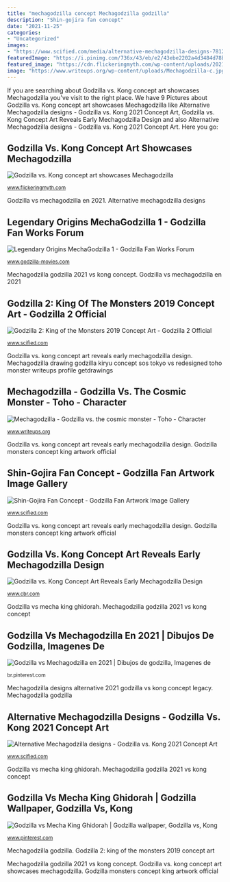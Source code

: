 ```yaml
---
title: "mechagodzilla concept Mechagodzilla godzilla"
description: "Shin-gojira fan concept"
date: "2021-11-25"
categories:
- "Uncategorized"
images:
- "https://www.scified.com/media/alternative-mechagodzilla-designs-781293.jpg"
featuredImage: "https://i.pinimg.com/736x/43/eb/e2/43ebe2202a4d3484d78bd977c0a956a5.jpg"
featured_image: "https://cdn.flickeringmyth.com/wp-content/uploads/2021/04/mechagodzilla-1.jpg"
image: "https://www.writeups.org/wp-content/uploads/Mechagodzilla-c.jpg"
---
```


If you are searching about Godzilla vs. Kong concept art showcases Mechagodzilla you've visit to the right place. We have 9 Pictures about Godzilla vs. Kong concept art showcases Mechagodzilla like Alternative Mechagodzilla designs - Godzilla vs. Kong 2021 Concept Art, Godzilla vs. Kong Concept Art Reveals Early Mechagodzilla Design and also Alternative Mechagodzilla designs - Godzilla vs. Kong 2021 Concept Art. Here you go:

## Godzilla Vs. Kong Concept Art Showcases Mechagodzilla

![Godzilla vs. Kong concept art showcases Mechagodzilla](https://cdn.flickeringmyth.com/wp-content/uploads/2021/04/mechagodzilla-1.jpg "Mechagodzilla kaiju unstoppable mechanized megaguirus")

<small>www.flickeringmyth.com</small>

Godzilla vs mechagodzilla en 2021. Alternative mechagodzilla designs

## Legendary Origins MechaGodzilla 1 - Godzilla Fan Works Forum

![Legendary Origins MechaGodzilla 1 - Godzilla Fan Works Forum](https://i.imgur.com/DZ0pMId.jpg "Godzilla vs. kong concept art showcases mechagodzilla")

<small>www.godzilla-movies.com</small>

Mechagodzilla godzilla 2021 vs kong concept. Godzilla vs mechagodzilla en 2021

## Godzilla 2: King Of The Monsters 2019 Concept Art - Godzilla 2 Official

![Godzilla 2: King of the Monsters 2019 Concept Art - Godzilla 2 Official](https://www.scified.com/media/godzilla-2--king-of-the-monsters-2019-concept-art-418591.jpg "Legendary origins mechagodzilla 1")

<small>www.scified.com</small>

Godzilla vs. kong concept art reveals early mechagodzilla design. Mechagodzilla drawing godzilla kiryu concept sos tokyo vs redesigned toho monster writeups profile getdrawings

## Mechagodzilla - Godzilla Vs. The Cosmic Monster - Toho - Character

![Mechagodzilla - Godzilla vs. the cosmic monster - Toho - Character](https://www.writeups.org/wp-content/uploads/Mechagodzilla-c.jpg "Shin-gojira fan concept")

<small>www.writeups.org</small>

Godzilla vs. kong concept art reveals early mechagodzilla design. Godzilla monsters concept king artwork official

## Shin-Gojira Fan Concept - Godzilla Fan Artwork Image Gallery

![Shin-Gojira Fan Concept - Godzilla Fan Artwork Image Gallery](https://www.scified.com/media/shin-gojirafanconcept-1891863887223304.jpg "Godzilla vs mecha king ghidorah")

<small>www.scified.com</small>

Godzilla vs. kong concept art reveals early mechagodzilla design. Godzilla monsters concept king artwork official

## Godzilla Vs. Kong Concept Art Reveals Early Mechagodzilla Design

![Godzilla vs. Kong Concept Art Reveals Early Mechagodzilla Design](https://static1.cbrimages.com/wordpress/wp-content/uploads/2021/04/3-mechagodzilla.jpeg "Godzilla ghidorah vs king mecha deviantart kong monsterverse monster movie monsters orig15 larry quach concept poster artwork showcase uni saturday")

<small>www.cbr.com</small>

Godzilla vs mecha king ghidorah. Mechagodzilla godzilla 2021 vs kong concept

## Godzilla Vs Mechagodzilla En 2021 | Dibujos De Godzilla, Imagenes De

![Godzilla vs Mechagodzilla en 2021 | Dibujos de godzilla, Imagenes de](https://i.pinimg.com/736x/43/eb/e2/43ebe2202a4d3484d78bd977c0a956a5.jpg "Mechagodzilla kaiju unstoppable mechanized megaguirus")

<small>br.pinterest.com</small>

Mechagodzilla designs alternative 2021 godzilla vs kong concept legacy. Mechagodzilla godzilla

## Alternative Mechagodzilla Designs - Godzilla Vs. Kong 2021 Concept Art

![Alternative Mechagodzilla designs - Godzilla vs. Kong 2021 Concept Art](https://www.scified.com/media/alternative-mechagodzilla-designs-781293.jpg "Mechagodzilla drawing godzilla kiryu concept sos tokyo vs redesigned toho monster writeups profile getdrawings")

<small>www.scified.com</small>

Godzilla vs mecha king ghidorah. Mechagodzilla godzilla 2021 vs kong concept

## Godzilla Vs Mecha King Ghidorah | Godzilla Wallpaper, Godzilla Vs, Kong

![Godzilla vs Mecha King Ghidorah | Godzilla wallpaper, Godzilla vs, Kong](https://i.pinimg.com/originals/0a/4b/55/0a4b55c36e6c65be4804d2a032f57e25.jpg "Godzilla vs. kong concept art reveals early mechagodzilla design")

<small>www.pinterest.com</small>

Mechagodzilla godzilla. Godzilla 2: king of the monsters 2019 concept art

Mechagodzilla godzilla 2021 vs kong concept. Godzilla vs. kong concept art showcases mechagodzilla. Godzilla monsters concept king artwork official

